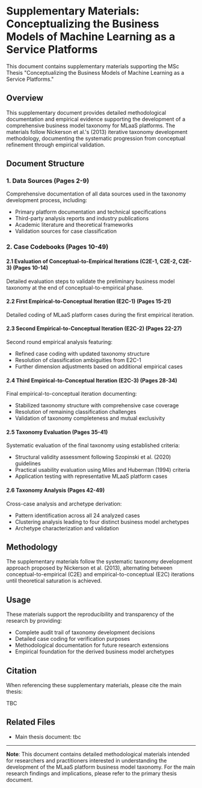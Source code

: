 # Supplementary Materials: Conceptualizing the Business Models of Machine Learning as a Service Platforms

This document contains supplementary materials supporting the MSc Thesis "Conceptualizing the Business Models of Machine Learning as a Service Platforms."

## Overview

This supplementary document provides detailed methodological documentation and empirical evidence supporting the development of a comprehensive business model taxonomy for MLaaS platforms. The materials follow Nickerson et al.'s (2013) iterative taxonomy development methodology, documenting the systematic progression from conceptual refinement through empirical validation.

## Document Structure

### 1. Data Sources (Pages 2-9)
Comprehensive documentation of all data sources used in the taxonomy development process, including:
- Primary platform documentation and technical specifications
- Third-party analysis reports and industry publications
- Academic literature and theoretical frameworks
- Validation sources for case classification

### 2. Case Codebooks (Pages 10-49)

#### 2.1 Evaluation of Conceptual-to-Empirical Iterations (C2E-1, C2E-2, C2E-3) (Pages 10-14)
Detailed evaluation steps to validate the preliminary business model taxonomy at the end of conceptual-to-empirical phase. 

#### 2.2 First Empirical-to-Conceptual Iteration (E2C-1) (Pages 15-21)
Detailed coding of MLaaS platform cases during the first empirical iteration. 

#### 2.3 Second Empirical-to-Conceptual Iteration (E2C-2) (Pages 22-27)
Second round empirical analysis featuring:
- Refined case coding with updated taxonomy structure
- Resolution of classification ambiguities from E2C-1
- Further dimension adjustments based on additional empirical cases

#### 2.4 Third Empirical-to-Conceptual Iteration (E2C-3) (Pages 28-34)
Final empirical-to-conceptual iteration documenting:
- Stabilized taxonomy structure with comprehensive case coverage
- Resolution of remaining classification challenges
- Validation of taxonomy completeness and mutual exclusivity

#### 2.5 Taxonomy Evaluation (Pages 35-41)
Systematic evaluation of the final taxonomy using established criteria:
- Structural validity assessment following Szopinski et al. (2020) guidelines
- Practical usability evaluation using Miles and Huberman (1994) criteria
- Application testing with representative MLaaS platform cases

#### 2.6 Taxonomy Analysis (Pages 42-49)
Cross-case analysis and archetype derivation:
- Pattern identification across all 24 analyzed cases
- Clustering analysis leading to four distinct business model archetypes
- Archetype characterization and validation

## Methodology

The supplementary materials follow the systematic taxonomy development approach proposed by Nickerson et al. (2013), alternating between conceptual-to-empirical (C2E) and empirical-to-conceptual (E2C) iterations until theoretical saturation is achieved. 

## Usage

These materials support the reproducibility and transparency of the research by providing:
- Complete audit trail of taxonomy development decisions
- Detailed case coding for verification purposes
- Methodological documentation for future research extensions
- Empirical foundation for the derived business model archetypes

## Citation

When referencing these supplementary materials, please cite the main thesis:

TBC

## Related Files

- Main thesis document: tbc

---

**Note**: This document contains detailed methodological materials intended for researchers and practitioners interested in understanding the development of the MLaaS platform business model taxonomy. For the main research findings and implications, please refer to the primary thesis document.
